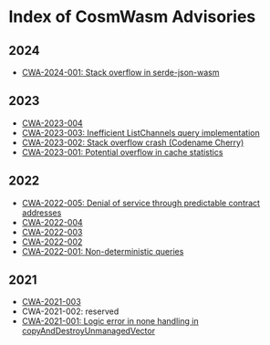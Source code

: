 # Index of CosmWasm Advisories

## 2024

- [CWA-2024-001: Stack overflow in serde-json-wasm][CWA-2024-001]

[CWA-2024-001]: ./CWA-2024-001.md

## 2023

- [CWA-2023-004][CWA-2023-004]
- [CWA-2023-003: Inefficient ListChannels query implementation][CWA-2023-003]
- [CWA-2023-002: Stack overflow crash (Codename Cherry)][CWA-2023-002]
- [CWA-2023-001: Potential overflow in cache statistics][CWA-2023-001]

[CWA-2023-004]: ./CWA-2023-004.md
[CWA-2023-003]: ./CWA-2023-003.md
[CWA-2023-002]: ./CWA-2023-002.md
[CWA-2023-001]: ./CWA-2023-001.md

## 2022

- [CWA-2022-005: Denial of service through predictable contract addresses][CWA-2022-005]
- [CWA-2022-004][CWA-2022-004]
- [CWA-2022-003][CWA-2022-003]
- [CWA-2022-002][CWA-2022-002]
- [CWA-2022-001: Non-deterministic queries][CWA-2022-001]

[CWA-2022-005]: ./CWA-2022-005.md
[CWA-2022-004]: ./CWA-2022-004.md
[CWA-2022-003]: ./CWA-2022-003.md
[CWA-2022-002]: ./CWA-2022-002.md
[CWA-2022-001]: ./CWA-2022-001.md

## 2021

- [CWA-2021-003][CWA-2021-003]
- CWA-2021-002: reserved
- [CWA-2021-001: Logic error in none handling in copyAndDestroyUnmanagedVector][CWA-2021-001]

[CWA-2021-003]: ./CWA-2021-003.md
[CWA-2021-002]: ./CWA-2021-002.md
[CWA-2021-001]: ./CWA-2021-001.md

